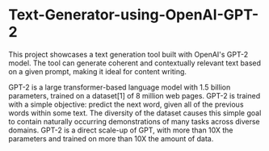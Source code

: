 # Text-Generator-using-OpenAI-GPT-2
This project showcases a text generation tool built with OpenAI's GPT-2 model. The tool can generate coherent and contextually relevant text based on a given prompt, making it ideal for content writing.

GPT-2 is a large transformer-based language model with 1.5 billion parameters, trained on a dataset[1] of 8 million web pages. GPT-2 is trained with a simple objective: predict the next word, given all of the previous words within some text. The diversity of the dataset causes this simple goal to contain naturally occurring demonstrations of many tasks across diverse domains. GPT-2 is a direct scale-up of GPT, with more than 10X the parameters and trained on more than 10X the amount of data.

